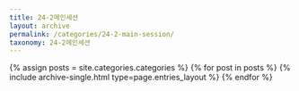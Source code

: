 ```yaml
---
title: 24-2메인세션
layout: archive
permalink: /categories/24-2-main-session/
taxonomy: 24-2메인세션
---
```


{% assign posts = site.categories.categories %}
 {% for post in posts %} {% include archive-single.html type=page.entries_layout %} {% endfor %}